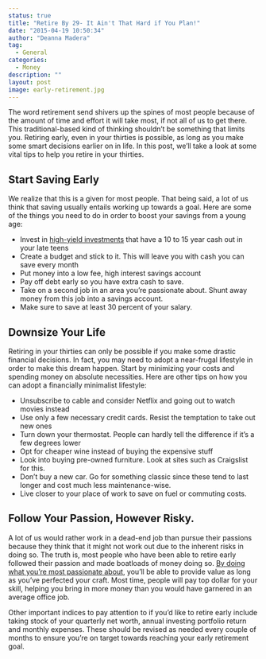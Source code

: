 ```yaml
---
status: true
title: "Retire By 29- It Ain't That Hard if You Plan!"
date: "2015-04-19 10:50:34"
author: "Deanna Madera"
tag:
  - General
categories:
  - Money
description: ""
layout: post
image: early-retirement.jpg
---
```


The word retirement send shivers up the spines of most people because of the amount of time and effort it will take most, if not all of us to get there. This traditional-based kind of thinking shouldn’t be something that limits you. Retiring early, even in your thirties is possible, as long as you make some smart decisions earlier on in life. In this post, we’ll take a look at some vital tips to help you retire in your thirties.

## Start Saving Early

We realize that this is a given for most people. That being said, a lot of us think that saving usually entails working up towards a goal. Here are some of the things you need to do in order to boost your savings from a young age:

- Invest in [high-yield investments](https://www.forbes.com/sites/lawrencelight/2013/01/07/how-to-find-low-risk-high-return-investments/) that have a 10 to 15 year cash out in your late teens
- Create a budget and stick to it. This will leave you with cash you can save every month
- Put money into a low fee, high interest savings account
- Pay off debt early so you have extra cash to save.
- Take on a second job in an area you’re passionate about. Shunt away money from this job into a savings account.
- Make sure to save at least 30 percent of your salary.

## Downsize Your Life

Retiring in your thirties can only be possible if you make some drastic financial decisions. In fact, you may need to adopt a near-frugal lifestyle in order to make this dream happen. Start by minimizing your costs and spending money on absolute necessities. Here are other tips on how you can adopt a financially minimalist lifestyle:

- Unsubscribe to cable and consider Netflix and going out to watch movies instead
- Use only a few necessary credit cards. Resist the temptation to take out new ones
- Turn down your thermostat. People can hardly tell the difference if it’s a few degrees lower
- Opt for cheaper wine instead of buying the expensive stuff
- Look into buying pre-owned furniture. Look at sites such as Craigslist for this.
- Don’t buy a new car. Go for something classic since these tend to last longer and cost much less maintenance-wise.
- Live closer to your place of work to save on fuel or commuting costs.

## Follow Your Passion, However Risky.

A lot of us would rather work in a dead-end job than pursue their passions because they think that it might not work out due to the inherent risks in doing so. The truth is, most people who have been able to retire early followed their passion and made boatloads of money doing so. [By doing what you’re most passionate about](https://zenhabits.net/live-passion/), you’ll be able to provide value as long as you’ve perfected your craft. Most time, people will pay top dollar for your skill, helping you bring in more money than you would have garnered in an average office job.

Other important indices to pay attention to if you’d like to retire early include taking stock of your quarterly net worth, annual investing portfolio return and monthly expenses. These should be revised as needed every couple of months to ensure you’re on target towards reaching your early retirement goal.
